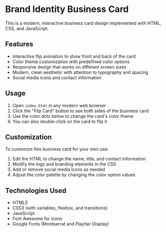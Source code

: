 # Brand Identity Business Card

This is a modern, interactive business card design implemented with HTML, CSS, and JavaScript.

## Features

- Interactive flip animation to show front and back of the card
- Color theme customization with predefined color options
- Responsive design that works on different screen sizes
- Modern, clean aesthetic with attention to typography and spacing
- Social media icons and contact information

## Usage

1. Open `index.html` in any modern web browser
2. Click the "Flip Card" button to see both sides of the business card
3. Use the color dots below to change the card's color theme
4. You can also double-click on the card to flip it

## Customization

To customize this business card for your own use:

1. Edit the HTML to change the name, title, and contact information
2. Modify the logo and branding elements in the CSS
3. Add or remove social media icons as needed
4. Adjust the color palette by changing the color option values

## Technologies Used

- HTML5
- CSS3 (with variables, flexbox, and transitions)
- JavaScript
- Font Awesome for icons
- Google Fonts (Montserrat and Playfair Display)